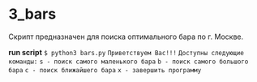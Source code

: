 # 3_bars

Скрипт предназначен для поиска оптимального бара по г. Москве. 

**run script**
`$ python3 bars.py`
`Приветствуем Вас!!!`
`Доступны следующие команды:`
`s - поиск самого маленького бара`
`b - поиск самого большого бара`
`c - поиск ближайшего бара`
`x - завершить программу`
